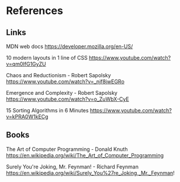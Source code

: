 # References

## Links

MDN web docs
https://developer.mozilla.org/en-US/

10 modern layouts in 1 line of CSS
https://www.youtube.com/watch?v=qm0IfG1GyZU

Chaos and Reductionism - Robert Sapolsky
https://www.youtube.com/watch?v=_njf8jwEGRo

Emergence and Complexity - Robert Sapolsky
https://www.youtube.com/watch?v=o_ZuWbX-CyE

15 Sorting Algorithms in 6 Minutes
https://www.youtube.com/watch?v=kPRA0W1kECg

## Books

The Art of Computer Programming - Donald Knuth
https://en.wikipedia.org/wiki/The_Art_of_Computer_Programming

Surely You're Joking, Mr. Feynman! - Richard Feynman
https://en.wikipedia.org/wiki/Surely_You%27re_Joking,_Mr._Feynman!


